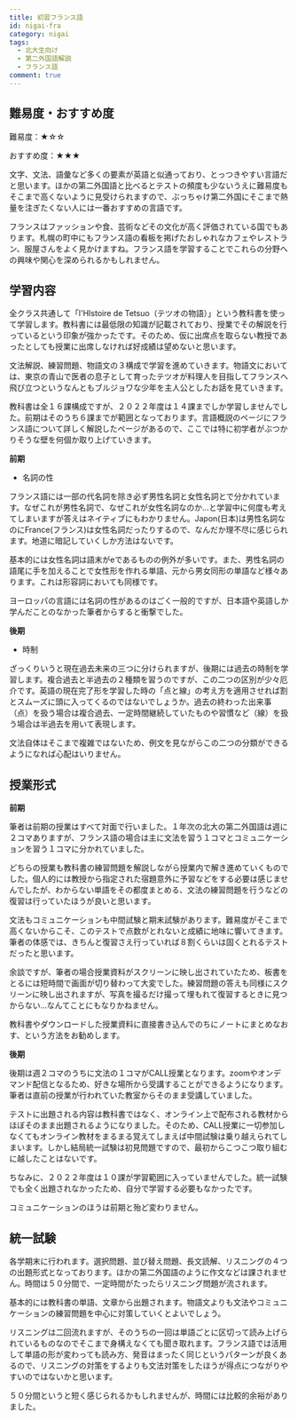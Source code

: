 ```yaml
---
title: 初習フランス語
id: nigai-fra
category: nigai
tags:
  - 北大生向け
  - 第二外国語解説
  - フランス語
comment: true
---
```

## 難易度・おすすめ度

難易度：★☆☆

おすすめ度：★★★

文字、文法、語彙など多くの要素が英語と似通っており、とっつきやすい言語だと思います。ほかの第二外国語と比べるとテストの頻度も少ないうえに難易度もそこまで高くないように見受けられますので、ぶっちゃけ第二外国にそこまで熱量を注ぎたくない人には一番おすすめの言語です。

フランスはファッションや食、芸術などその文化が高く評価されている国でもあります。札幌の町中にもフランス語の看板を掲げたおしゃれなカフェやレストラン、服屋さんをよく見かけますね。フランス語を学習することでこれらの分野への興味や関心を深められるかもしれません。

## 学習内容

全クラス共通して「l'HIstoire de Tetsuo（テツオの物語）」という教科書を使って学習します。教科書には最低限の知識が記載されており、授業でその解説を行っているという印象が強かったです。そのため、仮に出席点を取らない教授であったとしても授業に出席しなければ好成績は望めないと思います。

文法解説、練習問題、物語文の３構成で学習を進めていきます。物語文においては、東京の青山で医者の息子として育ったテツオが料理人を目指してフランスへ飛び立つというなんともブルジョワな少年を主人公としたお話を見ていきます。

教科書は全１６課構成ですが、２０２２年度は１４課までしか学習しませんでした。前期はそのうち６課までが範囲となっております。言語概説のページにフランス語について詳しく解説したページがあるので、ここでは特に初学者がぶつかりそうな壁を何個か取り上げていきます。

**前期**

* 名詞の性

フランス語には一部の代名詞を除き必ず男性名詞と女性名詞とで分かれています。なぜこれが男性名詞で、なぜこれが女性名詞なのか…と学習中に何度も考えてしまいますが答えはネイティブにもわかりません。Japon(日本)は男性名詞なのにFrance(フランス)は女性名詞だったりするので、なんだか理不尽に感じられます。地道に暗記していくしか方法はないです。

基本的には女性名詞は語末がeであるものの例外が多いです。また、男性名詞の語尾に手を加えることで女性形を作れる単語、元から男女同形の単語など様々あります。これは形容詞においても同様です。

ヨーロッパの言語には名詞の性があるのはごく一般的ですが、日本語や英語しか学んだことのなかった筆者からすると衝撃でした。

**後期**

* 時制

ざっくりいうと現在過去未来の三つに分けられますが、後期には過去の時制を学習します。複合過去と半過去の２種類を習うのですが、この二つの区別が少々厄介です。英語の現在完了形を学習した時の「点と線」の考え方を適用させれば割とスムーズに頭に入ってくるのではないでしょうか。過去の終わった出来事（点）を扱う場合は複合過去、一定時間継続していたものや習慣など（線）を扱う場合は半過去を用いて表現します。

文法自体はそこまで複雑ではないため、例文を見ながらこの二つの分類ができるようになれば心配はいりません。

## 授業形式

**前期**

筆者は前期の授業はすべて対面で行いました。１年次の北大の第二外国語は週に２コマありますが、フランス語の場合は主に文法を習う１コマとコミュニケーションを習う１コマに分かれていました。

どちらの授業も教科書の練習問題を解説しながら授業内で解き進めていくものでした。個人的には教授から指定された宿題意外に予習などをする必要は感じませんでしたが、わからない単語をその都度まとめる、文法の練習問題を行うなどの復習は行っていたほうが良いと思います。

文法もコミュニケーションも中間試験と期末試験があります。難易度がそこまで高くないからこそ、このテストで点数がとれないと成績に地味に響いてきます。筆者の体感では、きちんと復習さえ行っていれば８割くらいは固くとれるテストだったと思います。

余談ですが、筆者の場合授業資料がスクリーンに映し出されていたため、板書をとるには短時間で画面が切り替わって大変でした。練習問題の答えも同様にスクリーンに映し出されますが、写真を撮るだけ撮って埋もれて復習するときに見つからない…なんてことにもなりかねません。

教科書やダウンロードした授業資料に直接書き込んでのちにノートにまとめなおす、という方法をお勧めします。

**後期**

後期は週２コマのうちに文法の１コマがCALL授業となります。zoomやオンデマンド配信となるため、好きな場所から受講することができるようになります。筆者は直前の授業が行われていた教室からそのまま受講していました。

テストに出題される内容は教科書ではなく、オンライン上で配布される教材からほぼそのまま出題されるようになりました。そのため、CALL授業に一切参加しなくてもオンライン教材をまるまる覚えてしまえば中間試験は乗り越えられてしまいます。しかし結局統一試験は初見問題ですので、最初からこつこつ取り組むに越したことはないです。

ちなみに、２０２２年度は１０課が学習範囲に入っていませんでした。統一試験でも全く出題されなかったため、自分で学習する必要もなかったです。

コミュニケーションのほうは前期と殆ど変わりません。

## 統一試験

各学期末に行われます。選択問題、並び替え問題、長文読解、リスニングの４つの出題形式となっております。ほかの第二外国語のように作文などは課されません。時間は５０分間で、一定時間がたったらリスニング問題が流されます。

基本的には教科書の単語、文章から出題されます。物語文よりも文法やコミュニケーションの練習問題を中心に対策していくとよいでしょう。

リスニングは二回流れますが、そのうちの一回は単語ごとに区切って読み上げられているものなのでそこまで身構えなくても聞き取れます。フランス語では活用して単語の形が変わっても読み方、発音はまったく同じというパターンが良くあるので、リスニングの対策をするよりも文法対策をしたほうが得点につながりやすいのではないかと思います。

５０分間というと短く感じられるかもしれませんが、時間には比較的余裕がありました。
